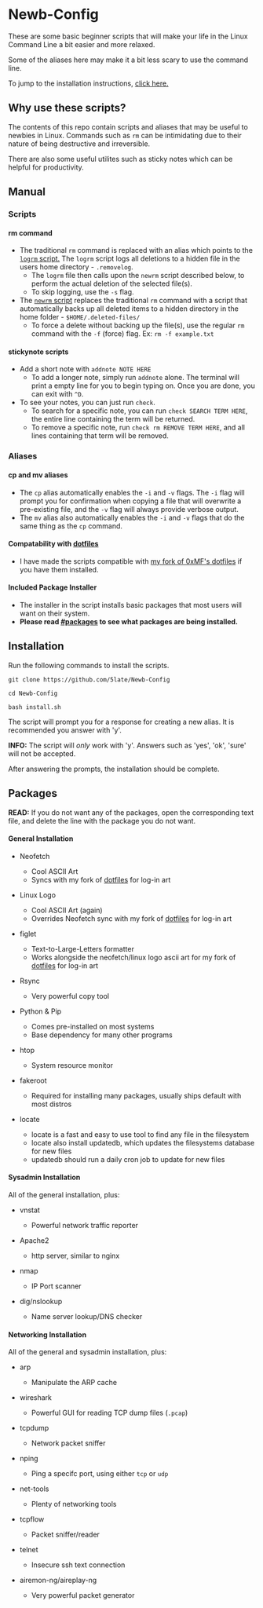 # Newb-Config

These are some basic beginner scripts that will make your life in the Linux Command Line a bit easier and more relaxed.

Some of the aliases here may make it a bit less scary to use the command line.

To jump to the installation instructions, [click here.](#Installation)


## Why use these scripts?

The contents of this repo contain scripts and aliases that may be useful to newbies in Linux. Commands such as ``rm`` can be intimidating due to their nature of being destructive and irreversible.

There are also some useful utilites such as sticky notes which can be helpful for productivity.

## Manual

### Scripts

#### rm command
- The traditional ``rm`` command is replaced with an alias which points to the [``logrm`` script.](./scripts/logrm.sh) The ``logrm`` script logs all deletions to a hidden file in the users home directory - ``.removelog``.
  - The ``logrm`` file then calls upon the ``newrm`` script described below, to perform the actual deletion of the selected file(s).
  - To skip logging, use the ``-s`` flag.
- The [``newrm`` script](./scripts/newrm.sh) replaces the traditional ``rm`` command with a script that automatically backs up all deleted items to a hidden directory in the home folder - ``$HOME/.deleted-files/``
  - To force a delete without backing up the file(s), use the regular ``rm`` command with the ``-f`` (force) flag. Ex: ``rm -f example.txt``

#### stickynote scripts
- Add a short note with ``addnote NOTE HERE``
  - To add a longer note, simply run ``addnote`` alone. The terminal will print a empty line for you to begin typing on. Once you are done, you can exit with ``^D``.
- To see your notes, you can just run ``check``.
  - To search for a specific note, you can run ``check SEARCH TERM HERE``, the entire line containing the term will be returned.
  - To remove a specific note, run ``check rm REMOVE TERM HERE``, and all lines containing that term will be removed.

### Aliases

#### cp and mv aliases
- The ``cp`` alias automatically enables the ``-i`` and ``-v`` flags. The ``-i`` flag will prompt you for confirmation when copying a file that will overwrite a pre-existing file, and the ``-v`` flag will always provide verbose output.
- The ``mv`` alias also automatically enables the ``-i`` and ``-v`` flags that do the same thing as the ``cp`` command.

#### Compatability with [dotfiles](https://github.com/5late/dotfiles)
- I have made the scripts compatible with [my fork of 0xMF's dotfiles](https://github.com/5late/dotfiles) if you have them installed.

#### Included Package Installer
- The installer in the script installs basic packages that most users will want on their system.
- **Please read [#packages](#packages) to see what packages are being installed.**

## Installation

Run the following commands to install the scripts.

``git clone https://github.com/5late/Newb-Config``

``cd Newb-Config``

``bash install.sh``

The script will prompt you for a response for creating a new alias. It is recommended you answer with 'y'.

**INFO:** The script will *only* work with 'y'. Answers such as 'yes', 'ok', 'sure' will not be accepted.

After answering the prompts, the installation should be complete.

## Packages

**READ:** If you do not want any of the packages, open the corresponding text file, and delete the line with the package you do not want.

#### General Installation

- Neofetch
  - Cool ASCII Art
  - Syncs with my fork of [dotfiles](https://github.com/5late/dotfiles) for log-in art

- Linux Logo
  - Cool ASCII Art (again)
  - Overrides Neofetch sync with my fork of [dotfiles](https://github.com/5late/dotfiles) for log-in art

- figlet
  - Text-to-Large-Letters formatter
  - Works alongside the neofetch/linux logo ascii art for my fork of [dotfiles](https://github.com/5late/dotfiles) for log-in art

- Rsync
  - Very powerful copy tool

- Python & Pip
  - Comes pre-installed on most systems
  - Base dependency for many other programs

- htop
  - System resource monitor 

- fakeroot
  - Required for installing many packages, usually ships default with most distros

- locate
  - locate is a fast and easy to use tool to find any file in the filesystem
  - locate also install updatedb, which updates the filesystems database for new files
  - updatedb should run a daily cron job to update for new files


#### Sysadmin Installation

All of the general installation, plus:

- vnstat
  - Powerful network traffic reporter

- Apache2
  - http server, similar to nginx

- nmap
  - IP Port scanner

- dig/nslookup
  - Name server lookup/DNS checker

#### Networking Installation

All of the general and sysadmin installation, plus:

- arp
  - Manipulate the ARP cache

- wireshark
  - Powerful GUI for reading TCP dump files (``.pcap``)

- tcpdump
  - Network packet sniffer

- nping
  - Ping a specifc port, using either ``tcp`` or ``udp``

- net-tools
  - Plenty of networking tools

- tcpflow
  - Packet sniffer/reader

- telnet
  - Insecure ssh text connection

- airemon-ng/aireplay-ng
  - Very powerful packet generator
